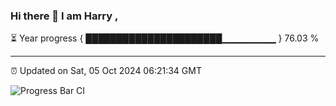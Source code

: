 ### Hi there 👋 I am Harry , 

⏳ Year progress { ██████████████████████▁▁▁▁▁▁▁▁ } 76.03 %

---

⏰ Updated on Sat, 05 Oct 2024 06:21:34 GMT

![Progress Bar CI](https://github.com/duykhang68/duykhang68/workflows/Progress%20Bar%20CI/badge.svg)
